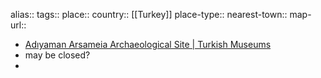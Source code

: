 alias::
tags::
place::
country:: [[Turkey]] 
place-type::
nearest-town::
map-url::

- [Adıyaman Arsameia Archaeological Site | Turkish Museums](https://turkishmuseums.com/museum/detail/1928-adiyaman-arsameia-archaeological-site/1928/4)
- may be closed?
-